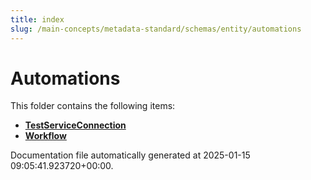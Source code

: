 ```yaml
---
title: index
slug: /main-concepts/metadata-standard/schemas/entity/automations
---
```


# Automations

This folder contains the following items:

- [**TestServiceConnection**](/main-concepts/metadata-standard/schemas/entity/automations/testserviceconnection)
- [**Workflow**](/main-concepts/metadata-standard/schemas/entity/automations/workflow)


Documentation file automatically generated at 2025-01-15 09:05:41.923720+00:00.
